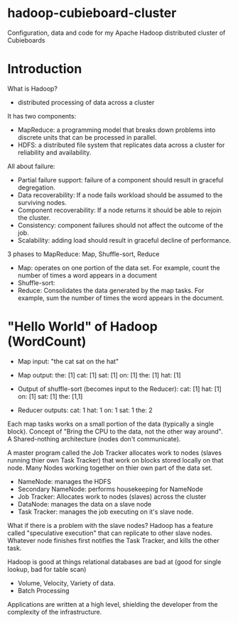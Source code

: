 hadoop-cubieboard-cluster
=========================

Configuration, data and code for my Apache Hadoop distributed cluster of Cubieboards

Introduction
============
What is Hadoop?
- distributed processing of data across a cluster

It has two components:
- MapReduce: a programming model that breaks down problems into discrete units that can be processed in parallel.
- HDFS: a distributed file system that replicates data across a cluster for reliability and availability.

All about failure:
- Partial failure support: failure of a component should result in graceful degregation.
- Data recoverability: If a node fails workload should be assumed to the surviving nodes.
- Component recoverability: If a node returns it should be able to rejoin the cluster.
- Consistency: component failures should not affect the outcome of the job.
- Scalability: adding load should result in graceful decline of performance.

3 phases to MapReduce: Map, Shuffle-sort, Reduce
- Map: operates on one portion of the data set.
  For example, count the number of times a word appears in a document 
- Shuffle-sort:
- Reduce: Consolidates the data generated by the map tasks.
  For example, sum the number of times the word appears in the document.
  
"Hello World" of Hadoop (WordCount)
===================================
- Map input: "the cat sat on the hat"
- Map output:
the: [1]
cat: [1]
sat: [1]
on:  [1] 
the: [1]
hat: [1]

- Output of shuffle-sort (becomes input to the Reducer):
cat: [1]
hat: [1]
on:  [1]
sat: [1]
the: [1,1]

- Reducer outputs:
cat: 1
hat: 1
on:  1
sat: 1
the: 2

Each map tasks works on a small portion of the data (typically a single block). 
Concept of "Bring the CPU to the data, not the other way around".  
A Shared-nothing architecture (nodes don't communicate).

A master program called the Job Tracker allocates work to nodes (slaves running thier own Task Tracker)
that work on blocks stored locally on that node.
Many Nodes working together on thier own part of the data set.

- NameNode: manages the HDFS
- Secondary NameNode: performs housekeeping for NameNode
- Job Tracker: Allocates work to nodes (slaves) across the cluster
- DataNode: manages the data on a slave node
- Task Tracker: manages the job executing on it's slave node.

What if there is a problem with the slave nodes? Hadoop has a feature called "speculative execution" that can 
replicate to other slave nodes.  Whatever node finishes first notifies the Task Tracker, and kills the other task.

Hadoop is good at things relational databases are bad at (good for single lookup, bad for table scan)
- Volume, Velocity, Variety of data.  
- Batch Processing

Applications are written at a high level, shielding the developer from the complexity of the infrastructure.






